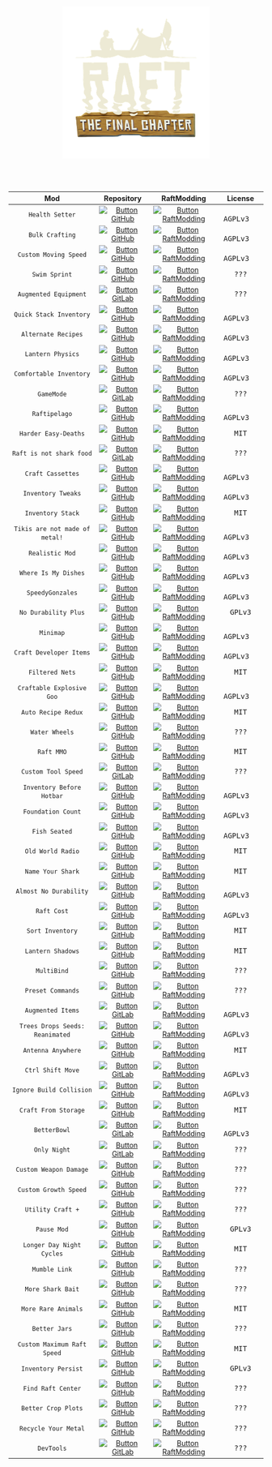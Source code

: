
<div align = center>

[<img
  src = '../Resources/Logos/Raft.png'
  height = 300
/>][Raft]
  
<br>
<br>

<!-- > Table -->
| Mod | Repository | RaftModding | License
|:---:|:------:|:-----------:|:-------:
| `Health Setter` | [![Button GitHub]][GitHub Health Setter] | [![Button RaftModding]][RaftModding Health Setter] | <kbd>  AGPLv3  </kbd>
| `Bulk Crafting` | [![Button GitHub]][GitHub Bulk Crafting] | [![Button RaftModding]][RaftModding Bulk Crafting] | <kbd>  AGPLv3  </kbd>
| `Custom Moving Speed` | [![Button GitHub]][GitHub Custom Moving Speed] | [![Button RaftModding]][RaftModding Custom Moving Speed] | <kbd>  AGPLv3  </kbd>
| `Swim Sprint` | [![Button GitHub]][GitHub Swim Sprint] | [![Button RaftModding]][RaftModding Swim Sprint] | <kbd>  ???  </kbd>
| `Augmented Equipment` | [![Button GitLab]][GitLab Augmented Equipment] | [![Button RaftModding]][RaftModding Augmented Equipment] | <kbd>  ???  </kbd>
| `Quick Stack Inventory` | [![Button GitHub]][GitHub Quick Stack Inventory] | [![Button RaftModding]][RaftModding Quick Stack Inventory] | <kbd>  AGPLv3  </kbd>
| `Alternate Recipes` | [![Button GitHub]][GitHub Alternate Recipes] | [![Button RaftModding]][RaftModding Alternate Recipes] | <kbd>  AGPLv3  </kbd>
| `Lantern Physics` | [![Button GitHub]][GitHub Lantern Physics] | [![Button RaftModding]][RaftModding Lantern Physics] | <kbd>  AGPLv3  </kbd>
| `Comfortable Inventory` | [![Button GitHub]][GitHub Comfortable Inventory] | [![Button RaftModding]][RaftModding Comfortable Inventory] | <kbd>  AGPLv3  </kbd>
| `GameMode` | [![Button GitLab]][GitLab GameMode] | [![Button RaftModding]][RaftModding GameMode] | <kbd>  ???  </kbd>
| `Raftipelago` | [![Button GitHub]][GitHub Raftipelago] | [![Button RaftModding]][RaftModding Raftipelago] | <kbd>  AGPLv3  </kbd>
| `Harder Easy-Deaths` | [![Button GitHub]][GitHub Harder Easy-Deaths] | [![Button RaftModding]][RaftModding Harder Easy-Deaths] | <kbd>  MIT  </kbd>
| `Raft is not shark food` | [![Button GitLab]][GitLab Raft is not shark food] | [![Button RaftModding]][RaftModding Raft is not shark food] | <kbd>  ???  </kbd>
| `Craft Cassettes` | [![Button GitHub]][GitHub Craft Cassettes] | [![Button RaftModding]][RaftModding Craft Cassettes] | <kbd>  AGPLv3  </kbd>
| `Inventory Tweaks` | [![Button GitHub]][GitHub Inventory Tweaks] | [![Button RaftModding]][RaftModding Inventory Tweaks] | <kbd>  AGPLv3  </kbd>
| `Inventory Stack` | [![Button GitHub]][GitHub Inventory Stack] | [![Button RaftModding]][RaftModding Inventory Stack] | <kbd>  MIT  </kbd>
| `Tikis are not made of metal!` | [![Button GitHub]][GitHub Tikis are not made of metal!] | [![Button RaftModding]][RaftModding Tikis are not made of metal!] | <kbd>  AGPLv3  </kbd>
| `Realistic Mod` | [![Button GitHub]][GitHub Realistic Mod] | [![Button RaftModding]][RaftModding Realistic Mod] | <kbd>  AGPLv3  </kbd>
| `Where Is My Dishes` | [![Button GitHub]][GitHub Where Is My Dishes] | [![Button RaftModding]][RaftModding Where Is My Dishes] | <kbd>  AGPLv3  </kbd>
| `SpeedyGonzales` | [![Button GitHub]][GitHub SpeedyGonzales] | [![Button RaftModding]][RaftModding SpeedyGonzales] | <kbd>  AGPLv3  </kbd>
| `No Durability Plus` | [![Button GitHub]][GitHub No Durability Plus] | [![Button RaftModding]][RaftModding No Durability Plus] | <kbd>  GPLv3  </kbd>
| `Minimap` | [![Button GitHub]][GitHub Minimap] | [![Button RaftModding]][RaftModding Minimap] | <kbd>  AGPLv3  </kbd>
| `Craft Developer Items` | [![Button GitHub]][GitHub Craft Developer Items] | [![Button RaftModding]][RaftModding Craft Developer Items] | <kbd>  AGPLv3  </kbd>
| `Filtered Nets` | [![Button GitHub]][GitHub Filtered Nets] | [![Button RaftModding]][RaftModding Filtered Nets] | <kbd>  MIT  </kbd>
| `Craftable Explosive Goo` | [![Button GitHub]][GitHub Craftable Explosive Goo] | [![Button RaftModding]][RaftModding Craftable Explosive Goo] | <kbd>  AGPLv3  </kbd>
| `Auto Recipe Redux` | [![Button GitHub]][GitHub Auto Recipe Redux] | [![Button RaftModding]][RaftModding Auto Recipe Redux] | <kbd>  MIT  </kbd>
| `Water Wheels` | [![Button GitHub]][GitHub Water Wheels] | [![Button RaftModding]][RaftModding Water Wheels] | <kbd>  ???  </kbd>
| `Raft MMO` | [![Button GitHub]][GitHub Raft MMO] | [![Button RaftModding]][RaftModding Raft MMO] | <kbd>  MIT  </kbd>
| `Custom Tool Speed` | [![Button GitLab]][GitLab Custom Tool Speed] | [![Button RaftModding]][RaftModding Custom Tool Speed] | <kbd>  ???  </kbd>
| `Inventory Before Hotbar` | [![Button GitHub]][GitHub Inventory Before Hotbar] | [![Button RaftModding]][RaftModding Inventory Before Hotbar] | <kbd>  AGPLv3  </kbd>
| `Foundation Count` | [![Button GitHub]][GitHub Foundation Count] | [![Button RaftModding]][RaftModding Foundation Count] | <kbd>  AGPLv3  </kbd>
| `Fish Seated` | [![Button GitHub]][GitHub Fish Seated] | [![Button RaftModding]][RaftModding Fish Seated] | <kbd>  AGPLv3  </kbd>
| `Old World Radio` | [![Button GitHub]][GitHub Old World Radio] | [![Button RaftModding]][RaftModding Old World Radio] | <kbd>  MIT  </kbd>
| `Name Your Shark` | [![Button GitHub]][GitHub Name Your Shark] | [![Button RaftModding]][RaftModding Name Your Shark] | <kbd>  MIT  </kbd>
| `Almost No Durability` | [![Button GitHub]][GitHub Almost No Durability] | [![Button RaftModding]][RaftModding Almost No Durability] | <kbd>  AGPLv3  </kbd>
| `Raft Cost` | [![Button GitHub]][GitHub Raft Cost] | [![Button RaftModding]][RaftModding Raft Cost] | <kbd>  AGPLv3  </kbd>
| `Sort Inventory` | [![Button GitHub]][GitHub Sort Inventory] | [![Button RaftModding]][RaftModding Sort Inventory] | <kbd>  MIT  </kbd>
| `Lantern Shadows` | [![Button GitHub]][GitHub Lantern Shadows] | [![Button RaftModding]][RaftModding Lantern Shadows] | <kbd>  MIT  </kbd>
| `MultiBind` | [![Button GitHub]][GitHub MultiBind] | [![Button RaftModding]][RaftModding MultiBind] | <kbd>  ???  </kbd>
| `Preset Commands` | [![Button GitHub]][GitHub Preset Commands] | [![Button RaftModding]][RaftModding Preset Commands] | <kbd>  ???  </kbd>
| `Augmented Items` | [![Button GitLab]][GitLab Augmented Items] | [![Button RaftModding]][RaftModding Augmented Items] | <kbd>  AGPLv3  </kbd>
| `Trees Drops Seeds: Reanimated` | [![Button GitHub]][GitHub Trees Drops Seeds: Reanimated] | [![Button RaftModding]][RaftModding Trees Drops Seeds: Reanimated] | <kbd>  AGPLv3  </kbd>
| `Antenna Anywhere` | [![Button GitHub]][GitHub Antenna Anywhere] | [![Button RaftModding]][RaftModding Antenna Anywhere] | <kbd>  MIT  </kbd>
| `Ctrl Shift Move` | [![Button GitLab]][GitLab Ctrl Shift Move] | [![Button RaftModding]][RaftModding Ctrl Shift Move] | <kbd>  AGPLv3  </kbd>
| `Ignore Build Collision` | [![Button GitHub]][GitHub Ignore Build Collision] | [![Button RaftModding]][RaftModding Ignore Build Collision] | <kbd>  AGPLv3  </kbd>
| `Craft From Storage` | [![Button GitHub]][GitHub Craft From Storage] | [![Button RaftModding]][RaftModding Craft From Storage] | <kbd>  MIT  </kbd>
| `BetterBowl` | [![Button GitLab]][GitLab BetterBowl] | [![Button RaftModding]][RaftModding BetterBowl] | <kbd>  AGPLv3  </kbd>
| `Only Night` | [![Button GitLab]][GitLab Only Night] | [![Button RaftModding]][RaftModding Only Night] | <kbd>  ???  </kbd>
| `Custom Weapon Damage` | [![Button GitHub]][GitHub Custom Weapon Damage] | [![Button RaftModding]][RaftModding Custom Weapon Damage] | <kbd>  ???  </kbd>
| `Custom Growth Speed` | [![Button GitHub]][GitHub Custom Growth Speed] | [![Button RaftModding]][RaftModding Custom Growth Speed] | <kbd>  ???  </kbd>
| `Utility Craft +` | [![Button GitHub]][GitHub Utility Craft +] | [![Button RaftModding]][RaftModding Utility Craft +] | <kbd>  ???  </kbd>
| `Pause Mod` | [![Button GitHub]][GitHub Pause Mod] | [![Button RaftModding]][RaftModding Pause Mod] | <kbd>  GPLv3  </kbd>
| `Longer Day Night Cycles` | [![Button GitHub]][GitHub Longer Day Night Cycles] | [![Button RaftModding]][RaftModding Longer Day Night Cycles] | <kbd>  MIT  </kbd>
| `Mumble Link` | [![Button GitHub]][GitHub Mumble Link] | [![Button RaftModding]][RaftModding Mumble Link] | <kbd>  ???  </kbd>
| `More Shark Bait` | [![Button GitHub]][GitHub More Shark Bait] | [![Button RaftModding]][RaftModding More Shark Bait] | <kbd>  ???  </kbd>
| `More Rare Animals` | [![Button GitHub]][GitHub More Rare Animals] | [![Button RaftModding]][RaftModding More Rare Animals] | <kbd>  MIT  </kbd>
| `Better Jars` | [![Button GitHub]][GitHub Better Jars] | [![Button RaftModding]][RaftModding Better Jars] | <kbd>  ???  </kbd>
| `Custom Maximum Raft Speed` | [![Button GitHub]][GitHub Custom Maximum Raft Speed] | [![Button RaftModding]][RaftModding Custom Maximum Raft Speed] | <kbd>  MIT  </kbd>
| `Inventory Persist` | [![Button GitHub]][GitHub Inventory Persist] | [![Button RaftModding]][RaftModding Inventory Persist] | <kbd>  GPLv3  </kbd>
| `Find Raft Center` | [![Button GitHub]][GitHub Find Raft Center] | [![Button RaftModding]][RaftModding Find Raft Center] | <kbd>  ???  </kbd>
| `Better Crop Plots` | [![Button GitHub]][GitHub Better Crop Plots] | [![Button RaftModding]][RaftModding Better Crop Plots] | <kbd>  ???  </kbd>
| `Recycle Your Metal` | [![Button GitHub]][GitHub Recycle Your Metal] | [![Button RaftModding]][RaftModding Recycle Your Metal] | <kbd>  ???  </kbd>
| `DevTools` | [![Button GitLab]][GitLab DevTools] | [![Button RaftModding]][RaftModding DevTools] | <kbd>  ???  </kbd>

  
</div>

<br>


<!----------------------------------------------------------------------------->

[Raft]: https://raft-game.com/


<!---------------------------------[ Buttons ]--------------------------------->

[Button RaftModding]: https://img.shields.io/badge/RaftModding-3498db?style=for-the-badge&logoColor=white&logo=Wireshark
[Button GitHub]: https://img.shields.io/badge/GitHub-222222?style=for-the-badge&logoColor=white&logo=GitHub
[Button GitLab]: https://img.shields.io/badge/GitLab-FC6D26?style=for-the-badge&logoColor=white&logo=GitLab


<!----------------------------------[ Links ]---------------------------------->

<!-- > GitHub -->
[GitHub Health Setter]: https://GitHub.com/derfuxde/healthsetter
[GitHub Bulk Crafting]: https://GitHub.com/thmsndk/Raft-BulkCrafting
[GitHub Custom Moving Speed]: https://GitHub.com/KenjieDec/CustomMovingSpeed
[GitHub Swim Sprint]: https://GitHub.com/KenjieDec/SwimSprint
[GitHub Quick Stack Inventory]: https://GitHub.com/MahmoudOkasha17/QuickStackInventory
[GitHub Alternate Recipes]: https://GitHub.com/Phantom139/RaftAlternateRecipes
[GitHub Lantern Physics]: https://GitHub.com/FZ-Applications/raft-lantern-physics-mod
[GitHub Comfortable Inventory]: https://GitHub.com/kohanis/raft-comfortable-inventory
[GitHub Raftipelago]: https://GitHub.com/SunnyBat/Raftipelago
[GitHub Harder Easy-Deaths]: https://GitHub.com/GoryMoon/HarderEasyDeath
[GitHub Craft Cassettes]: https://GitHub.com/libkuza/raftmod_craftCassettes
[GitHub Inventory Tweaks]: https://GitHub.com/thmsndk/Raft-InventoryTweaks
[GitHub Inventory Stack]: https://GitHub.com/dakotahawkins/Raft-Inventory-Stack
[GitHub Tikis are not made of metal!]: https://GitHub.com/fourst4r/TikisAreNotMadeOfMetal
[GitHub Realistic Mod]: https://GitHub.com/Lcraft-Developers/RealisticMod
[GitHub Where Is My Dishes]: https://GitHub.com/DeadByte42/Raft-WhereIsMyDishes
[GitHub SpeedyGonzales]: https://GitHub.com/NajiShehab/SpeedyGonzales
[GitHub No Durability Plus]: https://GitHub.com/ArmyOfOptimists/NoDurabilityPlus
[GitHub Minimap]: https://GitHub.com/Whitebrim/Minimap
[GitHub Craft Developer Items]: https://GitHub.com/Looooooke/CraftDeveloperItems
[GitHub Filtered Nets]: https://GitHub.com/janniksam/RaftMod.FilteredNets
[GitHub Craftable Explosive Goo]: https://GitHub.com/Looooooke/CraftableExplosiveGoo
[GitHub Auto Recipe Redux]: https://GitHub.com/burnedram/raftmod-autorecipe
[GitHub Water Wheels]: https://GitHub.com/made-by-traxam/raft-waterwheel-mod
[GitHub Raft MMO]: https://GitHub.com/maxvollmer/RaftMMO
[GitHub Inventory Before Hotbar]: https://GitHub.com/dcsobral/raft-inventory-before-hotbar
[GitHub Foundation Count]: https://GitHub.com/dcsobral/FoundationCount
[GitHub Fish Seated]: https://GitHub.com/dcsobral/fishSeated
[GitHub Old World Radio]: https://GitHub.com/1bitgodot/Raft_OldWorldRadio
[GitHub Name Your Shark]: https://GitHub.com/Dinnerbone/name-your-shark
[GitHub Almost No Durability]: https://GitHub.com/Felix-Staud/raft-mods/tree/main/almost-no-durability
[GitHub Raft Cost]: https://GitHub.com/romaindurand/raft-cost
[GitHub Sort Inventory]: https://GitHub.com/made-by-traxam/RaftModSortInventory
[GitHub Lantern Shadows]: https://GitHub.com/peettee/Lantern-Shadows
[GitHub MultiBind]: https://GitHub.com/Aidanamite/MultiBind
[GitHub Preset Commands]: https://GitHub.com/Aidanamite/presetCommands
[GitHub Trees Drops Seeds: Reanimated]: https://GitHub.com/Azzmurr/raft-mods/tree/master/trees-drops-seeds-reanimated
[GitHub Antenna Anywhere]: https://GitHub.com/KevoSoftworks/AntennaAnywhere
[GitHub Ignore Build Collision]: https://GitHub.com/soggylithe/IgnoreBuildCollision
[GitHub Craft From Storage]: https://GitHub.com/Azzmurr/raft-mods/tree/master/craft-from-storage
[GitHub Custom Weapon Damage]: https://GitHub.com/traxam/raft-customweapondamage-mod
[GitHub Custom Growth Speed]: https://GitHub.com/traxam/raft-customgrowthspeed-mod
[GitHub Utility Craft +]: https://GitHub.com/SWiRaki/UtilCraftPlus
[GitHub Pause Mod]: https://GitHub.com/Echo343/PauseMod
[GitHub Longer Day Night Cycles]: https://GitHub.com/janniksam/RaftMod.LongerDayNightCycles
[GitHub Mumble Link]: https://GitHub.com/jeffpeterson/RaftMumbleLink
[GitHub More Shark Bait]: https://GitHub.com/camarril/MoreSharkBait
[GitHub More Rare Animals]: https://GitHub.com/janniksam/RaftMod.MoreRareAnimals
[GitHub Better Jars]: https://GitHub.com/0xN0x/raft-betterjars-mod
[GitHub Custom Maximum Raft Speed]: https://GitHub.com/janniksam/RaftMod.CustomMaxRaftSpeed
[GitHub Inventory Persist]: https://GitHub.com/scwheele/invpersist
[GitHub Find Raft Center]: https://GitHub.com/camarril/FindRaftCenter
[GitHub Better Crop Plots]: https://GitHub.com/0xN0x/raft-bettercropplot-mod
[GitHub Recycle Your Metal]: https://GitHub.com/0xN0x/raft-recycleyourmetal-mod


<!-- > GitLab -->
[GitLab Augmented Equipment]: https://GitLab.com/yunjang/augmented-equipment
[GitLab GameMode]: https://GitLab.com/traxam/raft-gamemode-mod
[GitLab Raft is not shark food]: https://GitLab.com/3stadt/raftisnotsharkfood
[GitLab Custom Tool Speed]: https://GitLab.com/traxam/raft-customtoolspeed-mod
[GitLab Augmented Items]: https://GitLab.com/yunjang/augmented-items
[GitLab Ctrl Shift Move]: https://GitLab.com/yunjang/ctrl-shift-move
[GitLab BetterBowl]: https://GitLab.com/traxam/raft-betterbowl-mod
[GitLab Only Night]: https://GitLab.com/traxam/raft-onlynight-mod
[GitLab DevTools]: https://GitLab.com/traxam/raft-devtoolsmod


<!-- > RaftModding -->
[RaftModding Health Setter]: https://www.raftmodding.com/mods/health-setter
[RaftModding Bulk Crafting]: https://www.raftmodding.com/mods/bulk-crafting
[RaftModding Custom Moving Speed]: https://www.raftmodding.com/mods/custommovingspeed
[RaftModding Swim Sprint]: https://www.raftmodding.com/mods/swimsprint
[RaftModding Augmented Equipment]: https://www.raftmodding.com/mods/augmented-equipment
[RaftModding Quick Stack Inventory]: https://www.raftmodding.com/mods/quick-stack-inventory
[RaftModding Alternate Recipes]: https://www.raftmodding.com/mods/alternate-recipes
[RaftModding Lantern Physics]: https://www.raftmodding.com/mods/lantern-physics
[RaftModding Comfortable Inventory]: https://www.raftmodding.com/mods/comfortable-inventory
[RaftModding GameMode]: https://www.raftmodding.com/mods/gamemode
[RaftModding Raftipelago]: https://www.raftmodding.com/mods/raftipelago
[RaftModding Harder Easy-Deaths]: https://www.raftmodding.com/mods/harder-easy-death
[RaftModding Raft is not shark food]: https://www.raftmodding.com/mods/raft-is-not-shark-food
[RaftModding Craft Cassettes]: https://www.raftmodding.com/mods/craft-cassettes
[RaftModding Inventory Tweaks]: https://www.raftmodding.com/mods/inventory-tweaks
[RaftModding Inventory Stack]: https://www.raftmodding.com/mods/inventory-stack
[RaftModding Tikis are not made of metal!]: https://www.raftmodding.com/mods/tikis-are-not-made-of-metal
[RaftModding Realistic Mod]: https://www.raftmodding.com/mods/realistic-mod
[RaftModding Where Is My Dishes]: https://www.raftmodding.com/mods/where-is-my-dishes
[RaftModding SpeedyGonzales]: https://www.raftmodding.com/mods/speedygonzales
[RaftModding No Durability Plus]: https://www.raftmodding.com/mods/no-durability-plus
[RaftModding Minimap]: https://www.raftmodding.com/mods/minimap
[RaftModding Craft Developer Items]: https://www.raftmodding.com/mods/craft-dev-items
[RaftModding Filtered Nets]: https://www.raftmodding.com/mods/filterednets
[RaftModding Craftable Explosive Goo]: https://www.raftmodding.com/mods/craftableexplosivegoo
[RaftModding Auto Recipe Redux]: https://www.raftmodding.com/mods/auto-recipe-redux
[RaftModding Water Wheels]: https://www.raftmodding.com/mods/waterwheel
[RaftModding Raft MMO]: https://www.raftmodding.com/mods/raftmmo
[RaftModding Custom Tool Speed]: https://www.raftmodding.com/mods/customtoolspeed
[RaftModding Inventory Before Hotbar]: https://www.raftmodding.com/mods/inventory-before-hotbar
[RaftModding Foundation Count]: https://www.raftmodding.com/mods/foundationcount
[RaftModding Fish Seated]: https://www.raftmodding.com/mods/fish-seated
[RaftModding Old World Radio]: https://www.raftmodding.com/mods/old-world-radio
[RaftModding Name Your Shark]: https://www.raftmodding.com/mods/name-your-shark
[RaftModding Almost No Durability]: https://www.raftmodding.com/mods/almost-no-durability
[RaftModding Raft Cost]: https://www.raftmodding.com/mods/raft-cost
[RaftModding Sort Inventory]: https://www.raftmodding.com/mods/sortinventory
[RaftModding Lantern Shadows]: https://www.raftmodding.com/mods/lantern-shadows
[RaftModding MultiBind]: https://www.raftmodding.com/mods/multi-bind
[RaftModding Preset Commands]: https://www.raftmodding.com/mods/preset-commands
[RaftModding Augmented Items]: https://www.raftmodding.com/mods/augmented-items
[RaftModding Trees Drops Seeds: Reanimated]: https://www.raftmodding.com/mods/trees-drops-seeds-reanimated
[RaftModding Antenna Anywhere]: https://www.raftmodding.com/mods/antenna-anywhere
[RaftModding Ctrl Shift Move]: https://www.raftmodding.com/mods/ctrl-shift-move
[RaftModding Ignore Build Collision]: https://www.raftmodding.com/mods/ignore-build-collision
[RaftModding Craft From Storage]: https://www.raftmodding.com/mods/craft-from-storage
[RaftModding BetterBowl]: https://www.raftmodding.com/mods/betterbowl
[RaftModding Only Night]: https://www.raftmodding.com/mods/onlynight
[RaftModding Custom Weapon Damage]: https://www.raftmodding.com/mods/customweapondamage
[RaftModding Custom Growth Speed]: https://www.raftmodding.com/mods/customgrowthspeed
[RaftModding Utility Craft +]: https://www.raftmodding.com/mods/utility-craft-plus
[RaftModding Pause Mod]: https://www.raftmodding.com/mods/pausemod
[RaftModding Longer Day Night Cycles]: https://www.raftmodding.com/mods/longerdaynightcycles
[RaftModding Mumble Link]: https://www.raftmodding.com/mods/mumble-link
[RaftModding More Shark Bait]: https://www.raftmodding.com/mods/moresharkbait
[RaftModding More Rare Animals]: https://www.raftmodding.com/mods/morerareanimals
[RaftModding Better Jars]: https://www.raftmodding.com/mods/better-jars
[RaftModding Custom Maximum Raft Speed]: https://www.raftmodding.com/mods/custommaxraftspeed
[RaftModding Inventory Persist]: https://www.raftmodding.com/mods/invpersist
[RaftModding Find Raft Center]: https://www.raftmodding.com/mods/findraftcenter
[RaftModding Better Crop Plots]: https://www.raftmodding.com/mods/better-cropplots
[RaftModding Recycle Your Metal]: https://www.raftmodding.com/mods/recycle-your-metal
[RaftModding DevTools]: https://www.raftmodding.com/mods/devtools

